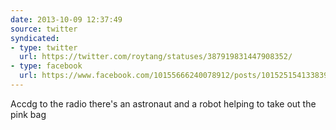 ```yaml
---
date: 2013-10-09 12:37:49
source: twitter
syndicated:
- type: twitter
  url: https://twitter.com/roytang/statuses/387919831447908352/
- type: facebook
  url: https://www.facebook.com/10155666240078912/posts/10152515413383912
---
```


Accdg to the radio there's an astronaut and a robot helping to take out the pink bag